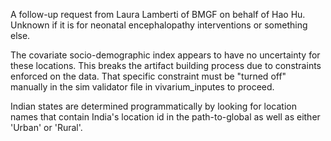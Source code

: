 A follow-up request from Laura Lamberti of BMGF on behalf of Hao Hu.
Unknown if it is for neonatal encephalopathy interventions or something
else.

The covariate socio-demographic index appears to have no uncertainty for
these locations. This breaks the artifact building process due to
constraints enforced on the data. That specific constraint must be 
"turned off" manually in the sim validator file in vivarium_inputes
to proceed.

Indian states are determined programmatically by looking for location names
that contain India's location id in the path-to-global as well as either
'Urban' or 'Rural'.

